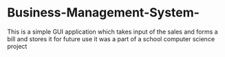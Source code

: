 # Business-Management-System-
This is a simple GUI application which takes input of the sales and forms a bill and stores it for future use it was a part of a school computer science project
